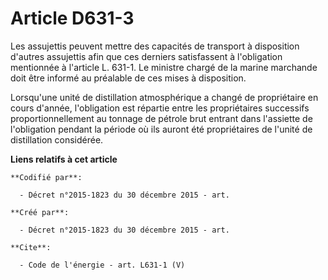 # Article D631-3

Les assujettis peuvent mettre des capacités de transport à disposition d'autres assujettis afin que ces derniers satisfassent
à l'obligation mentionnée à l'article L. 631-1. Le ministre chargé de la marine marchande doit être informé au préalable de
ces mises à disposition. 

Lorsqu'une unité de distillation atmosphérique a changé de propriétaire en cours d'année, l'obligation est répartie entre les
propriétaires successifs proportionnellement au tonnage de pétrole brut entrant dans l'assiette de l'obligation pendant la
période où ils auront été propriétaires de l'unité de distillation considérée.

**Liens relatifs à cet article**

	**Codifié par**:

	  - Décret n°2015-1823 du 30 décembre 2015 - art.

	**Créé par**:

	  - Décret n°2015-1823 du 30 décembre 2015 - art.

	**Cite**:

	  - Code de l'énergie - art. L631-1 (V)
